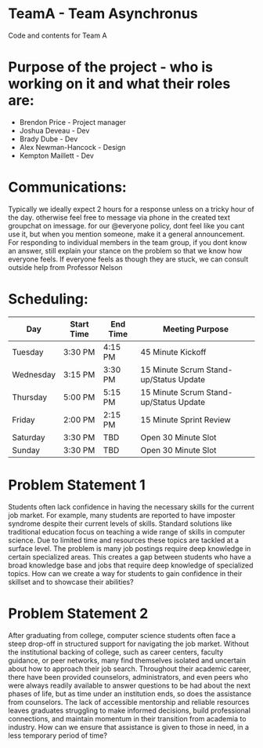 # TeamA - Team Asynchronus
Code and contents for Team A


# Purpose of the project - who is working on it and what their roles are:
+ Brendon Price - Project manager 
+ Joshua Deveau - Dev 
+ Brady Dube - Dev 
+ Alex Newman-Hancock - Design 
+ Kempton Maillett - Dev



# Communications:

Typically we ideally expect 2 hours for a response unless on a tricky hour of the day. otherwise feel free to message via phone in the created text groupchat on imessage. for our @everyone policy, dont feel like you cant use it, but when you mention someone, make it a general announcement. For responding to individual members in the team group, if you dont know an answer, still explain your stance on the problem so that we know how everyone feels. If everyone feels as though they are stuck, we can consult outside help from Professor Nelson




# Scheduling:

| Day  | Start Time | End Time | Meeting Purpose |
| ------------- | ------------- | ------------- | ------------- |
| Tuesday | 3:30 PM | 4:15 PM | 45 Minute Kickoff |
| Wednesday  | 3:15 PM  | 3:30 PM | 15 Minute Scrum Stand-up/Status Update |    
| Thursday  | 5:00 PM  | 5:15 PM | 15 Minute Scrum Stand-up/Status Update |
| Friday | 2:00 PM | 2:15 PM | 15 Minute Sprint Review |
| Saturday  | 3:30 PM  | TBD | Open 30 Minute Slot |  
| Sunday  | 3:30 PM  | TBD | Open 30 Minute Slot |







# Problem Statement 1
Students often lack confidence in having the necessary skills for the current job market. For example, many students are reported to have imposter syndrome despite their current levels of skills. Standard solutions like traditional education focus on teaching a wide range of skills in computer science. Due to limited time and resources these topics are tackled at a surface level. The problem is many job postings require deep knowledge in certain specialized areas. This creates a gap between students who have a broad knowledge base and jobs that require deep knowledge of specialized topics. How can we create a way for students to gain confidence in their skillset and to showcase their abilities? 



# Problem Statement 2
After graduating from college, computer science students often face a steep drop-off in structured support for navigating the job market. Without the institutional backing of college, such as career centers, faculty guidance, or peer networks, many find themselves isolated and uncertain about how to approach their job search. Throughout their academic career, there have been provided counselors, administrators, and even peers who were always readily available to answer questions to be had about the next phases of life, but as time under an institution ends, so does the assistance from counselors. The lack of accessible mentorship and reliable resources leaves graduates struggling to make informed decisions, build professional connections, and maintain momentum in their transition from academia to industry. How can we ensure that assistance is given to those in need, in a less temporary period of time?






